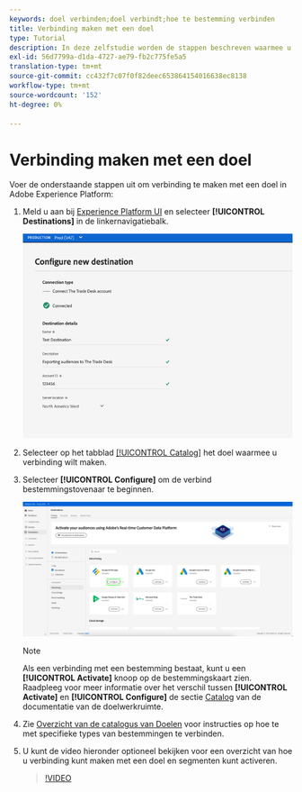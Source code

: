 ```yaml
---
keywords: doel verbinden;doel verbindt;hoe te bestemming verbinden
title: Verbinding maken met een doel
type: Tutorial
description: In deze zelfstudie worden de stappen beschreven waarmee u een bestemming in Adobe Experience Platform kunt verbinden
exl-id: 56d7799a-d1da-4727-ae79-fb2c775fe5a5
translation-type: tm+mt
source-git-commit: cc432f7c07f0f82deec653864154016638ec8138
workflow-type: tm+mt
source-wordcount: '152'
ht-degree: 0%

---
```


# Verbinding maken met een doel

Voer de onderstaande stappen uit om verbinding te maken met een doel in Adobe Experience Platform:

1. Meld u aan bij [Experience Platform UI](https://platform.adobe.com/) en selecteer **[!UICONTROL Destinations]** in de linkernavigatiebalk.

   ![Verbinden met doel](../assets/ui/connect-destinations/connect-destination.png)

2. Selecteer op het tabblad [[!UICONTROL Catalog]](./destinations-workspace.md#catalog) het doel waarmee u verbinding wilt maken.

3. Selecteer **[!UICONTROL Configure]** om de verbind bestemmingstovenaar te beginnen.

   ![Doel configureren](../assets/ui/connect-destinations/configure-destination.png)

   >[!NOTE]
   >
   >Als een verbinding met een bestemming bestaat, kunt u een **[!UICONTROL Activate]** knoop op de bestemmingskaart zien. Raadpleeg voor meer informatie over het verschil tussen **[!UICONTROL Activate]** en **[!UICONTROL Configure]** de sectie [Catalog](../ui/destinations-workspace.md#catalog) van de documentatie van de doelwerkruimte.

4. Zie [Overzicht van de catalogus van Doelen](../catalog/overview.md) voor instructies op hoe te met specifieke types van bestemmingen te verbinden.

5. U kunt de video hieronder optioneel bekijken voor een overzicht van hoe u verbinding kunt maken met een doel en segmenten kunt activeren.

   >[!VIDEO](https://video.tv.adobe.com/v/29710?quality=12)

